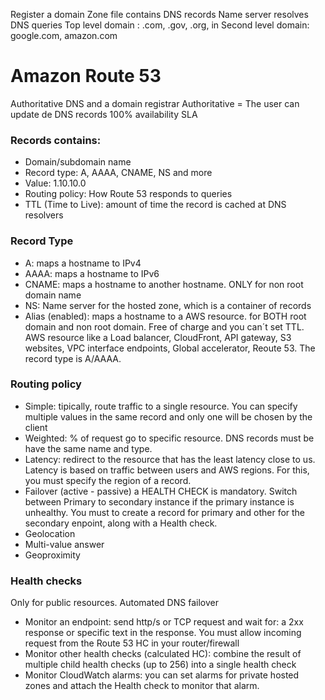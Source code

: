 
Register a domain
Zone file contains DNS records
Name server resolves DNS queries
Top level domain : .com, .gov, .org, in
Second level domain: google.com, amazon.com

# Amazon Route 53
Authoritative DNS and a domain registrar
Authoritative = The user can update de DNS records
100% availability SLA

### Records contains:
- Domain/subdomain name
- Record type: A, AAAA, CNAME, NS and more
- Value: 1.10.10.0
- Routing policy: How Route 53 responds to queries
- TTL (Time to Live): amount of time the record is cached at DNS resolvers

### Record Type
- A: maps a hostname to IPv4
- AAAA: maps a hostname to IPv6
- CNAME: maps a hostname to another hostname. ONLY for non root domain name
- NS: Name server for the hosted zone, which is a container of records
- Alias (enabled): maps a hostname to a AWS resource. for BOTH root domain and non root domain. Free of charge and you can´t set TTL. AWS resource like a Load balancer, CloudFront, API gateway, S3 websites, VPC interface endpoints, Global accelerator, Reoute 53. The record type is A/AAAA.

### Routing policy
- Simple: tipically, route traffic to a single resource. You can specify multiple values in the same record and only one will be chosen by the client
- Weighted: % of request go to specific resource. DNS records must be have the same name and type.
- Latency: redirect to the resource that has the least latency close to us. Latency is based on traffic between users and AWS regions. For this, you must specify the region of a record. 
- Failover (active - passive) a HEALTH CHECK is mandatory. Switch between Primary to secondary instance if the primary instance is unhealthy. You must to create a record for primary and other for the secondary enpoint, along with a Health check.
- Geolocation
- Multi-value answer
- Geoproximity

### Health checks
Only for public resources. Automated DNS failover
- Monitor an endpoint: send http/s or TCP request and wait for: a 2xx response or specific text in the response. You must allow incoming request from the Route 53 HC  in your router/firewall
- Monitor other health checks (calculated HC): combine the result of multiple child health checks (up to 256) into a single health check
- Monitor CloudWatch alarms: you can set alarms for private hosted zones and attach the Health check to monitor that alarm.
